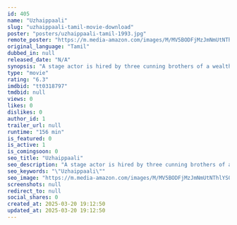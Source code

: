 ```yaml
---
id: 405
name: "Uzhaippaali"
slug: "uzhaippaali-tamil-movie-download"
poster: "posters/uzhaippaali-tamil-1993.jpg"
remote_poster: "https://m.media-amazon.com/images/M/MV5BODFjMzJmNmUtNThlYS00NDgzLWI5NDMtMTAzNWI4M2NhOGMzXkEyXkFqcGdeQXVyOTk3NTc2MzE@._V1_SX300.jpg"
original_language: "Tamil"
dubbed_in: null
released_date: "N/A"
synopsis: "A stage actor is hired by three cunning brothers of a wealthy woman to pretend to be her son in an attempt to usurp her wealth. Will they succeed in their vicious plan?"
type: "movie"
rating: "6.3"
imdbid: "tt0318797"
tmdbid: null
views: 0
likes: 0
dislikes: 0
author_id: 1
trailer_url: null
runtime: "156 min"
is_featured: 0
is_active: 1
is_comingsoon: 0
seo_title: "Uzhaippaali"
seo_description: "A stage actor is hired by three cunning brothers of a wealthy woman to pretend to be her son in an attempt to usurp her wealth. Will they succeed in their vicious plan?"
seo_keywords: "\"Uzhaippaali\""
seo_image: "https://m.media-amazon.com/images/M/MV5BODFjMzJmNmUtNThlYS00NDgzLWI5NDMtMTAzNWI4M2NhOGMzXkEyXkFqcGdeQXVyOTk3NTc2MzE@._V1_SX300.jpg"
screenshots: null
redirect_to: null
social_shares: 0
created_at: 2025-03-20 19:12:50
updated_at: 2025-03-20 19:12:50
---
```


